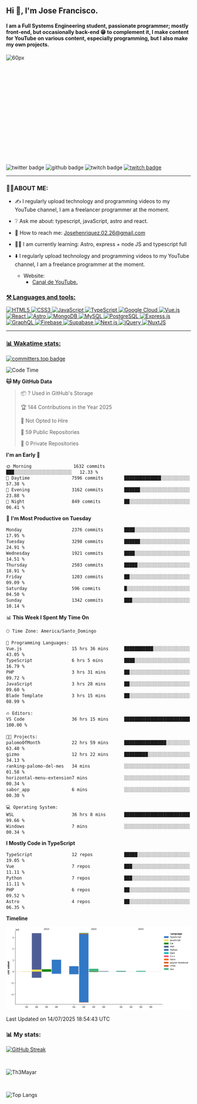 ## Hi 👋, I'm Jose Francisco.

#### I am a Full Systems Engineering student, passionate programmer; mostly front-end, but occasionally back-end 😁 to complement it, I make content for YouTube on various content, especially programming, but I also make my own projects. 

<div style="width:50%;height:0;padding-bottom:56%;position:relative;">
  <img src="https://media.giphy.com/media/bAQH7WXKqtIBrPs7sR/giphy.gif" alt="60px" witdh="100px" height="80px">
 </div>
 <br>
 <div id="badges" align="left">
    <img src="https://img.shields.io/twitter/follow/G4Henriquez?color=%23298AC1&style=for-the-badge" alt="twitter badge" />
    <img src="https://img.shields.io/github/followers/Th3Mayar?style=for-the-badge" alt="github badge" />
    <img src="https://img.shields.io/twitch/status/th3mayar?color=%232A8DC6&style=for-the-badge" alt="twitch badge" />
    <a href="https://www.linkedin.com/in/jose-fhenr%C3%ADquez/"><img src="https://content.linkedin.com/content/dam/brand/site/img/logo/logo-tm.png" alt="twitch badge" witdh="60" height="28"/></a>
</div>

***

### 👨‍💻ABOUT ME:
+ ✍️ I regularly upload technology and programming videos to my YouTube channel, I am a freelancer programmer at the moment.

+ ❔ Ask me about: typescript, javaScript, astro and react.

+ 📧 How to reach me: Josehenriquez.02.26@gmail.com

+ 👨‍🎓 I am currently learning: Astro, express + node JS and typescript full

+ ⬇️ I regularly upload technology and programming videos to my YouTube channel, I am a freelance programmer at the moment.
  + Website: <ul><li><a href="https://www.youtube.com/channel/UCIK-txT4Zggh55NVEHgzaKQ">Canal de YouTube.</li></ul>

### ⚒️ Languages and tools:
<div align="left">

  ![HTML5](https://img.shields.io/badge/html5-%23E34F26.svg?style=for-the-badge&logo=html5&logoColor=white)
  ![CSS3](https://img.shields.io/badge/css3-%231572B6.svg?style=for-the-badge&logo=css3&logoColor=white)
  ![JavaScript](https://img.shields.io/badge/javascript-%23F7DF1E.svg?style=for-the-badge&logo=javascript&logoColor=black)
  ![TypeScript](https://img.shields.io/badge/typescript-%23007ACC.svg?style=for-the-badge&logo=typescript&logoColor=white)
  ![Google Cloud](https://img.shields.io/badge/Google_Cloud-%234285F4.svg?style=for-the-badge&logo=google-cloud&logoColor=white)
  ![Vue.js](https://img.shields.io/badge/vuejs-%2335495e.svg?style=for-the-badge&logo=vue.js&logoColor=%234FC08D)
  ![React](https://img.shields.io/badge/react-%2320232a.svg?style=for-the-badge&logo=react&logoColor=%2361DAFB)
  ![Astro](https://img.shields.io/badge/astro-%23FF5D01.svg?style=for-the-badge&logo=astro&logoColor=white)
  ![MongoDB](https://img.shields.io/badge/mongodb-%2347A248.svg?style=for-the-badge&logo=mongodb&logoColor=white)
  ![MySQL](https://img.shields.io/badge/mysql-%2300f.svg?style=for-the-badge&logo=mysql&logoColor=white)
  ![PostgreSQL](https://img.shields.io/badge/postgresql-%23336791.svg?style=for-the-badge&logo=postgresql&logoColor=white)
  ![Express.js](https://img.shields.io/badge/express.js-%23404d59.svg?style=for-the-badge&logo=express&logoColor=%2361DAFB)
  ![GraphQL](https://img.shields.io/badge/graphql-%23E10098.svg?style=for-the-badge&logo=graphql&logoColor=white)
  ![Firebase](https://img.shields.io/badge/firebase-%23039BE5.svg?style=for-the-badge&logo=firebase)
  ![Supabase](https://img.shields.io/badge/supabase-%23000000.svg?style=for-the-badge&logo=supabase&logoColor=3ECF8E)
  ![Next.js](https://img.shields.io/badge/next.js-%23000000.svg?style=for-the-badge&logo=next.js&logoColor=white)
  ![jQuery](https://img.shields.io/badge/jquery-%230769AD.svg?style=for-the-badge&logo=jquery&logoColor=white)
  ![NuxtJS](https://img.shields.io/badge/nuxtjs-%2300DC82.svg?style=for-the-badge&logo=nuxtdotjs&logoColor=white)
</div>

***

### 📊 Wakatime stats:
[![committers.top badge](https://user-badge.committers.top/dominican_republic/Th3Mayar.svg)](https://user-badge.committers.top/dominican_republic/Th3Mayar)
<!--START_SECTION:waka-->
![Code Time](http://img.shields.io/badge/Code%20Time-2%2C226%20hrs%204%20mins-blue)

**🐱 My GitHub Data** 

> 📦 ? Used in GitHub's Storage 
 > 
> 🏆 144 Contributions in the Year 2025
 > 
> 🚫 Not Opted to Hire
 > 
> 📜 59 Public Repositories 
 > 
> 🔑 0 Private Repositories 
 > 
**I'm an Early 🐤** 

```text
🌞 Morning                1632 commits        ███░░░░░░░░░░░░░░░░░░░░░░   12.33 % 
🌆 Daytime                7596 commits        ██████████████░░░░░░░░░░░   57.38 % 
🌃 Evening                3162 commits        ██████░░░░░░░░░░░░░░░░░░░   23.88 % 
🌙 Night                  849 commits         ██░░░░░░░░░░░░░░░░░░░░░░░   06.41 % 
```
📅 **I'm Most Productive on Tuesday** 

```text
Monday                   2376 commits        ████░░░░░░░░░░░░░░░░░░░░░   17.95 % 
Tuesday                  3298 commits        ██████░░░░░░░░░░░░░░░░░░░   24.91 % 
Wednesday                1921 commits        ████░░░░░░░░░░░░░░░░░░░░░   14.51 % 
Thursday                 2503 commits        █████░░░░░░░░░░░░░░░░░░░░   18.91 % 
Friday                   1203 commits        ██░░░░░░░░░░░░░░░░░░░░░░░   09.09 % 
Saturday                 596 commits         █░░░░░░░░░░░░░░░░░░░░░░░░   04.50 % 
Sunday                   1342 commits        ███░░░░░░░░░░░░░░░░░░░░░░   10.14 % 
```


📊 **This Week I Spent My Time On** 

```text
🕑︎ Time Zone: America/Santo_Domingo

💬 Programming Languages: 
Vue.js                   15 hrs 36 mins      ███████████░░░░░░░░░░░░░░   43.05 % 
TypeScript               6 hrs 5 mins        ████░░░░░░░░░░░░░░░░░░░░░   16.79 % 
PHP                      3 hrs 31 mins       ██░░░░░░░░░░░░░░░░░░░░░░░   09.72 % 
JavaScript               3 hrs 28 mins       ██░░░░░░░░░░░░░░░░░░░░░░░   09.60 % 
Blade Template           3 hrs 15 mins       ██░░░░░░░░░░░░░░░░░░░░░░░   08.99 % 

🔥 Editors: 
VS Code                  36 hrs 15 mins      █████████████████████████   100.00 % 

🐱‍💻 Projects: 
palomoOfMonth            22 hrs 59 mins      ████████████████░░░░░░░░░   63.40 % 
gizmo                    12 hrs 22 mins      █████████░░░░░░░░░░░░░░░░   34.13 % 
ranking-palomo-del-mes   34 mins             ░░░░░░░░░░░░░░░░░░░░░░░░░   01.58 % 
horizontal-menu-extension7 mins              ░░░░░░░░░░░░░░░░░░░░░░░░░   00.34 % 
sabor_app                6 mins              ░░░░░░░░░░░░░░░░░░░░░░░░░   00.30 % 

💻 Operating System: 
WSL                      36 hrs 8 mins       █████████████████████████   99.66 % 
Windows                  7 mins              ░░░░░░░░░░░░░░░░░░░░░░░░░   00.34 % 
```

**I Mostly Code in TypeScript** 

```text
TypeScript               12 repos            █████░░░░░░░░░░░░░░░░░░░░   19.05 % 
Vue                      7 repos             ███░░░░░░░░░░░░░░░░░░░░░░   11.11 % 
Python                   7 repos             ███░░░░░░░░░░░░░░░░░░░░░░   11.11 % 
PHP                      6 repos             ██░░░░░░░░░░░░░░░░░░░░░░░   09.52 % 
Astro                    4 repos             ██░░░░░░░░░░░░░░░░░░░░░░░   06.35 % 
```



**Timeline**

![Lines of Code chart](https://raw.githubusercontent.com/Th3Mayar/Th3Mayar/main/assets/bar_graph.png)


 Last Updated on 14/07/2025 18:54:43 UTC
<!--END_SECTION:waka-->

### 📊 My stats:

[![GitHub Streak](https://streak-stats.demolab.com/?user=Th3Mayar&theme=dark)](https://git.io/streak-stats)

<br>

![Th3Mayar](https://github-readme-stats.vercel.app/api?username=th3mayar&show_icons=true&theme=dark&show=reviews,discussions_started,discussions_answered,prs_merged,prs_merged_percentage)

<br>

![Top Langs](https://github-readme-stats.vercel.app/api/top-langs/?username=Th3Mayar&layout=compact&theme=dark)

